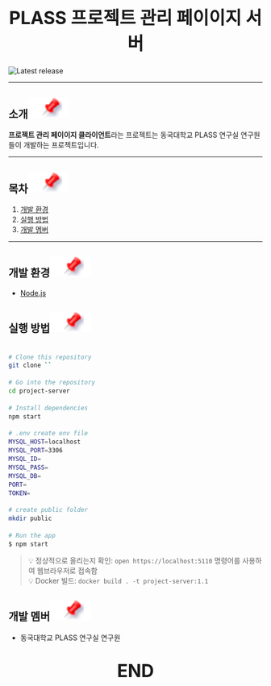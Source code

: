<h1 align="center" style="display: block; font-size: 2.5em; font-weight: bold">
  <br><br><strong>PLASS 프로젝트 관리 페이이지 서버</strong>
</h1>

![Latest release](https://img.shields.io/github/v/release/DonggukPLASS-Lab/project-client?style=for-the-badge)

---
## 소개[![](./docs/imgs/pin.svg)](#introduction)
**프로젝트 관리 페이이지 클라이언트**라는 프로젝트는 동국대학교 PLASS 연구실 연구원들이 개발하는 프로젝트입니다.

---

## 목차[![](./docs/imgs/pin.svg)](#table-of-contents)
1. [개발 환경](#개발-환경)
2. [실행 방법](#실행-방법)
3. [개발 멤버](#개발-멤버)

---

## 개발 환경[![](./docs/imgs/pin.svg)](#dev-env)
- [Node.js](https://nodejs.org/)

## 실행 방법[![](./docs/imgs/pin.svg)](#install)
```bash

# Clone this repository
git clone `` 

# Go into the repository
cd project-server 

# Install dependencies
npm start

# .env create env file
MYSQL_HOST=localhost
MYSQL_PORT=3306
MYSQL_ID=
MYSQL_PASS=
MYSQL_DB=
PORT=
TOKEN= 

# create public folder
mkdir public

# Run the app
$ npm start
```
> 💡 정상적으로 올리는지 확인: `open https://localhost:5110` 명령어를 사용하여 웹브라우저로 접속함 <br>
> 💡 Docker 빌드: `docker build . -t project-server:1.1`

## 개발 멤버[![](./docs/imgs/pin.svg)](#member)
- 동국대학교 PLASS 연구실 연구원

<h1 align="center" style="display: block; font-size: 2.5em; font-weight: bold; margin-block-start: 1em; margin-block-end: 1em;">
END
</h1>
